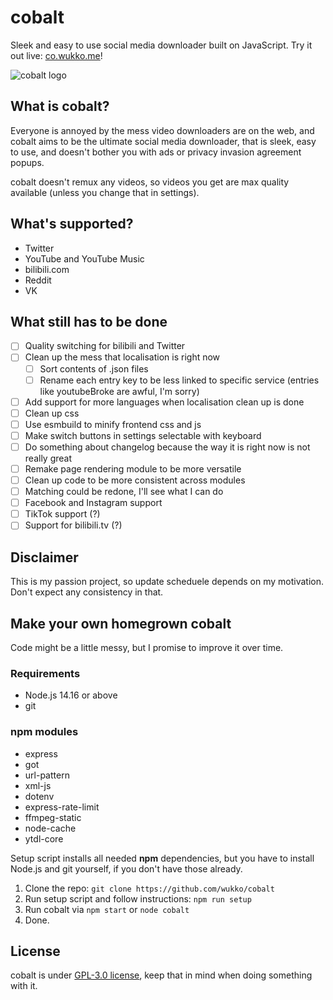 # cobalt
Sleek and easy to use social media downloader built on JavaScript. Try it out live: [co.wukko.me](https://co.wukko.me/)!

![cobalt logo](https://raw.githubusercontent.com/wukko/cobalt/master/files/icons/wide.png "cobalt logo")

## What is cobalt?
Everyone is annoyed by the mess video downloaders are on the web, and cobalt aims to be the ultimate social media downloader, that is sleek, easy to use, and doesn't bother you with ads or privacy invasion agreement popups.

cobalt doesn't remux any videos, so videos you get are max quality available (unless you change that in settings).

## What's supported?
- Twitter
- YouTube and YouTube Music
- bilibili.com
- Reddit
- VK

## What still has to be done
- [ ] Quality switching for bilibili and Twitter
- [ ] Clean up the mess that localisation is right now
    - [ ] Sort contents of .json files
    - [ ] Rename each entry key to be less linked to specific service (entries like youtubeBroke are awful, I'm sorry)
- [ ] Add support for more languages when localisation clean up is done
- [ ] Clean up css
- [ ] Use esmbuild to minify frontend css and js
- [ ] Make switch buttons in settings selectable with keyboard
- [ ] Do something about changelog because the way it is right now is not really great
- [ ] Remake page rendering module to be more versatile
- [ ] Clean up code to be more consistent across modules
- [ ] Matching could be redone, I'll see what I can do
- [ ] Facebook and Instagram support
- [ ] TikTok support (?)
- [ ] Support for bilibili.tv (?)

## Disclaimer
This is my passion project, so update scheduele depends on my motivation. Don't expect any consistency in that.

## Make your own homegrown cobalt
Code might be a little messy, but I promise to improve it over time.

### Requirements
- Node.js 14.16 or above
- git

### npm modules
- express
- got
- url-pattern
- xml-js
- dotenv
- express-rate-limit
- ffmpeg-static
- node-cache
- ytdl-core

Setup script installs all needed **npm** dependencies, but you have to install Node.js and git yourself, if you don't have those already.

1. Clone the repo: `git clone https://github.com/wukko/cobalt`
2. Run setup script and follow instructions: `npm run setup`
3. Run cobalt via `npm start` or `node cobalt`
4. Done.

## License
cobalt is under [GPL-3.0 license](https://github.com/wukko/cobalt/LICENSE), keep that in mind when doing something with it.
